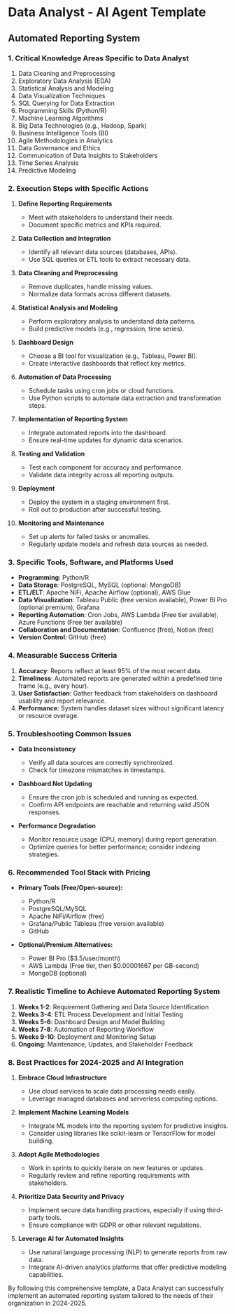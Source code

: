 # Data Analyst - AI Agent Template

## Automated Reporting System

### 1. Critical Knowledge Areas Specific to Data Analyst

1. Data Cleaning and Preprocessing
2. Exploratory Data Analysis (EDA)
3. Statistical Analysis and Modeling
4. Data Visualization Techniques
5. SQL Querying for Data Extraction
6. Programming Skills (Python/R)
7. Machine Learning Algorithms
8. Big Data Technologies (e.g., Hadoop, Spark)
9. Business Intelligence Tools (BI)
10. Agile Methodologies in Analytics
11. Data Governance and Ethics
12. Communication of Data Insights to Stakeholders
13. Time Series Analysis
14. Predictive Modeling

### 2. Execution Steps with Specific Actions

1. **Define Reporting Requirements**
   - Meet with stakeholders to understand their needs.
   - Document specific metrics and KPIs required.

2. **Data Collection and Integration**
   - Identify all relevant data sources (databases, APIs).
   - Use SQL queries or ETL tools to extract necessary data.

3. **Data Cleaning and Preprocessing**
   - Remove duplicates, handle missing values.
   - Normalize data formats across different datasets.

4. **Statistical Analysis and Modeling**
   - Perform exploratory analysis to understand data patterns.
   - Build predictive models (e.g., regression, time series).

5. **Dashboard Design**
   - Choose a BI tool for visualization (e.g., Tableau, Power BI).
   - Create interactive dashboards that reflect key metrics.

6. **Automation of Data Processing**
   - Schedule tasks using cron jobs or cloud functions.
   - Use Python scripts to automate data extraction and transformation steps.

7. **Implementation of Reporting System**
   - Integrate automated reports into the dashboard.
   - Ensure real-time updates for dynamic data scenarios.

8. **Testing and Validation**
   - Test each component for accuracy and performance.
   - Validate data integrity across all reporting outputs.

9. **Deployment**
   - Deploy the system in a staging environment first.
   - Roll out to production after successful testing.

10. **Monitoring and Maintenance**
    - Set up alerts for failed tasks or anomalies.
    - Regularly update models and refresh data sources as needed.

### 3. Specific Tools, Software, and Platforms Used

- **Programming**: Python/R
- **Data Storage**: PostgreSQL, MySQL (optional: MongoDB)
- **ETL/ELT**: Apache NiFi, Apache Airflow (optional), AWS Glue
- **Data Visualization**: Tableau Public (free version available), Power BI Pro (optional premium), Grafana
- **Reporting Automation**: Cron Jobs, AWS Lambda (Free tier available), Azure Functions (Free tier available)
- **Collaboration and Documentation**: Confluence (free), Notion (free)
- **Version Control**: GitHub (free)

### 4. Measurable Success Criteria

1. **Accuracy**: Reports reflect at least 95% of the most recent data.
2. **Timeliness**: Automated reports are generated within a predefined time frame (e.g., every hour).
3. **User Satisfaction**: Gather feedback from stakeholders on dashboard usability and report relevance.
4. **Performance**: System handles dataset sizes without significant latency or resource overage.

### 5. Troubleshooting Common Issues

- **Data Inconsistency**
  - Verify all data sources are correctly synchronized.
  - Check for timezone mismatches in timestamps.

- **Dashboard Not Updating**
  - Ensure the cron job is scheduled and running as expected.
  - Confirm API endpoints are reachable and returning valid JSON responses.

- **Performance Degradation**
  - Monitor resource usage (CPU, memory) during report generation.
  - Optimize queries for better performance; consider indexing strategies.

### 6. Recommended Tool Stack with Pricing

- **Primary Tools (Free/Open-source):**
  - Python/R
  - PostgreSQL/MySQL
  - Apache NiFi/Airflow (free)
  - Grafana/Public Tableau (free version available)
  - GitHub

- **Optional/Premium Alternatives:**
  - Power BI Pro ($3.5/user/month)
  - AWS Lambda (Free tier, then $0.00001667 per GB-second)
  - MongoDB (optional)

### 7. Realistic Timeline to Achieve Automated Reporting System

1. **Weeks 1-2**: Requirement Gathering and Data Source Identification
2. **Weeks 3-4**: ETL Process Development and Initial Testing
3. **Weeks 5-6**: Dashboard Design and Model Building
4. **Weeks 7-8**: Automation of Reporting Workflow
5. **Weeks 9-10**: Deployment and Monitoring Setup
6. **Ongoing**: Maintenance, Updates, and Stakeholder Feedback

### 8. Best Practices for 2024-2025 and AI Integration

1. **Embrace Cloud Infrastructure**
   - Use cloud services to scale data processing needs easily.
   - Leverage managed databases and serverless computing options.

2. **Implement Machine Learning Models**
   - Integrate ML models into the reporting system for predictive insights.
   - Consider using libraries like scikit-learn or TensorFlow for model building.

3. **Adopt Agile Methodologies**
   - Work in sprints to quickly iterate on new features or updates.
   - Regularly review and refine reporting requirements with stakeholders.

4. **Prioritize Data Security and Privacy**
   - Implement secure data handling practices, especially if using third-party tools.
   - Ensure compliance with GDPR or other relevant regulations.

5. **Leverage AI for Automated Insights**
   - Use natural language processing (NLP) to generate reports from raw data.
   - Integrate AI-driven analytics platforms that offer predictive modeling capabilities.

By following this comprehensive template, a Data Analyst can successfully implement an automated reporting system tailored to the needs of their organization in 2024-2025.


